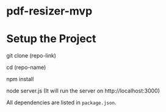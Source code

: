 # pdf-resizer-mvp

# Setup the Project

 git clone (repo-link)

 cd (repo-name)

 npm install

 node server.js (It will run the server on http://localhost:3000)

All dependencies are listed in `package.json`.

